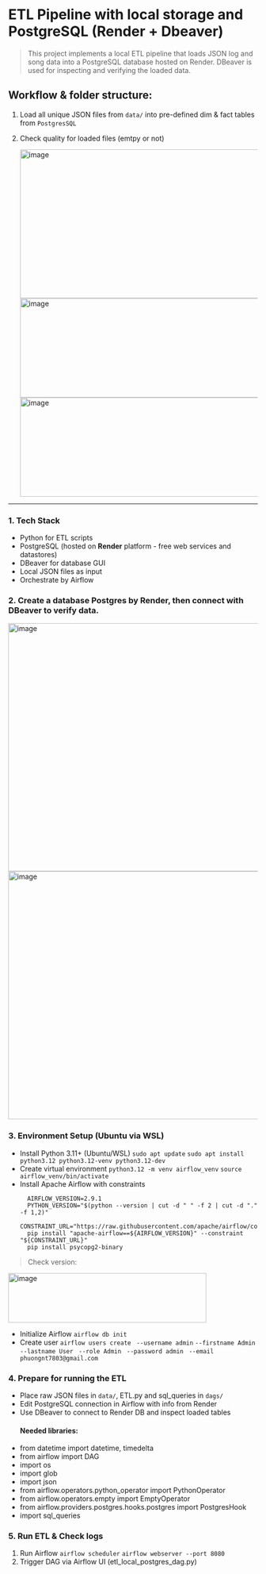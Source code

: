 # ETL Pipeline with local storage and PostgreSQL (Render + Dbeaver)
> This project implements a local ETL pipeline that loads JSON log and song data into a PostgreSQL database hosted on Render. DBeaver is used for inspecting and verifying the loaded data.

## Workflow & folder structure:
1. Load all unique JSON files from `data/` into pre-defined dim & fact tables from `PostgresSQL` 
2. Check quality for loaded files (emtpy or not)

    <img width="800" height="300" alt="image" src="https://github.com/user-attachments/assets/8a81c87e-cb49-4551-87bd-8df5b013fb96" />
    <img width="800" height="200" alt="image" src="https://github.com/user-attachments/assets/e3517070-b5c1-4544-916f-f5fa07c584de" />
    <img width="800" height="200" alt="image" src="https://github.com/user-attachments/assets/f159e2f4-afeb-4a73-8d56-e944ad37e1d1" />

---

### 1. Tech Stack
* Python for ETL scripts
* PostgreSQL (hosted on **Render** platform - free web services and datastores)
* DBeaver for database GUI
* Local JSON files as input
* Orchestrate by Airflow

### 2. Create a database Postgres by Render, then connect with DBeaver to verify data.
<img width="800" height="500" alt="image" src="https://github.com/user-attachments/assets/e2618861-3a23-4136-be66-cdf5d81f9e84" />
<img width="800" height="500" alt="image" src="https://github.com/user-attachments/assets/57584a06-93ac-4124-831c-3420ab5c0a95" />

### 3. Environment Setup (Ubuntu via WSL)
* Install Python 3.11+ (Ubuntu/WSL)
`sudo apt update`
`sudo apt install python3.12 python3.12-venv python3.12-dev`
* Create virtual environment
  `python3.12 -m venv airflow_venv`
  `source airflow_venv/bin/activate`
* Install Apache Airflow with constraints
  ```
    AIRFLOW_VERSION=2.9.1
    PYTHON_VERSION="$(python --version | cut -d " " -f 2 | cut -d "." -f 1,2)"
    CONSTRAINT_URL="https://raw.githubusercontent.com/apache/airflow/constraints-${AIRFLOW_VERSION}/constraints-${PYTHON_VERSION}.txt"
    pip install "apache-airflow==${AIRFLOW_VERSION}" --constraint "${CONSTRAINT_URL}"
    pip install psycopg2-binary
  ```
> Check version:
  <img width="400" height="100" alt="image" src="https://github.com/user-attachments/assets/80329f09-bbcc-4333-a68a-f7d3d50232f8" />

* Initialize Airflow
` airflow db init `
* Create user
`airflow users create `
 ` --username admin `
 ` --firstname Admin `
`  --lastname User `
`  --role Admin `
`  --password admin `
` --email phuongnt7803@gmail.com`

### 4. Prepare for running the ETL
* Place raw JSON files in `data/`, ETL.py and sql_queries in `dags/`
* Edit PostgreSQL connection in Airflow with info from Render
* Use DBeaver to connect to Render DB and inspect loaded tables
    #### Needed libraries:
* from datetime import datetime, timedelta
* from airflow import DAG
* import os
* import glob
* import json
* from airflow.operators.python_operator import PythonOperator
* from airflow.operators.empty import EmptyOperator
* from airflow.providers.postgres.hooks.postgres import PostgresHook
* import sql_queries

### 5. Run ETL & Check logs
1. Run Airflow
`airflow scheduler`
`airflow webserver --port 8080`
2. Trigger DAG via Airflow UI (etl_local_postgres_dag.py)

